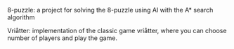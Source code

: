 8-puzzle:
a project for solving the 8-puzzle using AI with the A* search algorithm

Vriåtter:
implementation of the classic game vriåtter, where you can choose number of players
and play the game.